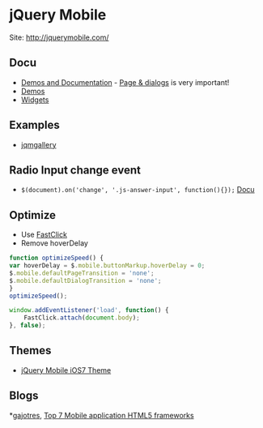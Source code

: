 # jQuery Mobile

Site: http://jquerymobile.com/

## Docu
* [Demos and Documentation](http://jquerymobile.com/demos/) - [Page & dialogs](http://jquerymobile.com/demos/1.2.1/docs/pages/index.html) is very important!
* [Demos](http://view.jquerymobile.com/master/demos/)
* [Widgets](http://api.jquerymobile.com/category/widgets/)

## Examples
* [jqmgallery](http://www.jqmgallery.com/)

## Radio Input change event
* ```$(document).on('change', '.js-answer-input', function(){});``` [Docu](http://stackoverflow.com/a/17422648/2510374)

## Optimize

* Use [FastClick](https://github.com/ftlabs/fastclick)
* Remove hoverDelay

```javascript
function optimizeSpeed() {
var hoverDelay = $.mobile.buttonMarkup.hoverDelay = 0;
$.mobile.defaultPageTransition = 'none';
$.mobile.defaultDialogTransition = 'none';
}
optimizeSpeed();

window.addEventListener('load', function() {
    FastClick.attach(document.body);
}, false);
```

## Themes

* [jQuery Mobile iOS7 Theme](https://github.com/ququplay/jquery-mobile-ios7-theme)

## Blogs

*[gajotres](http://www.gajotres.net/), [Top 7 Mobile application HTML5 frameworks](http://www.gajotres.net/top-7-mobile-application-html5-frameworks/)

